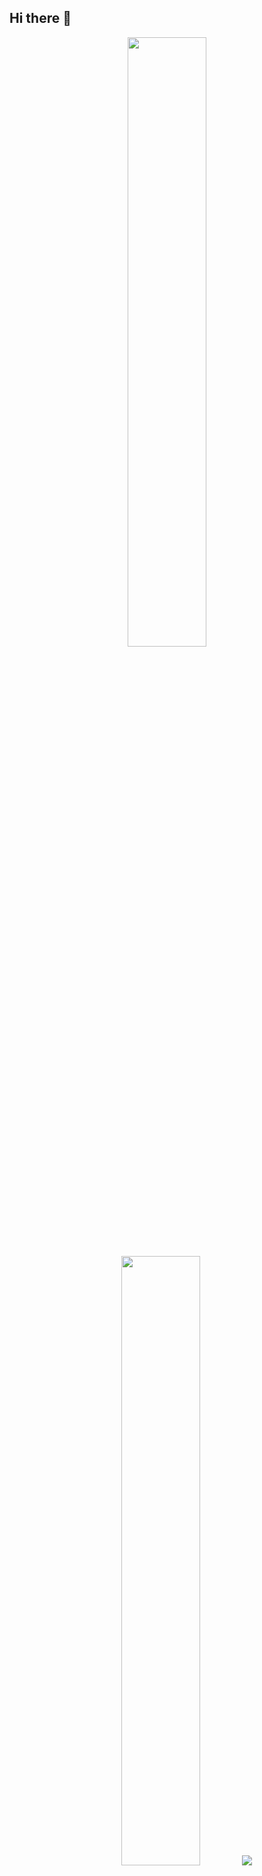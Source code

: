 ## Hi there 👋

<p align="center">
  <img height="50%" width="auto" src ="https://github-readme-stats.vercel.app/api?username=ppaauuoo&show_icons=true&count_private=true&theme=darcula&hide_border=true&hide=issues,contribs&bg_color=00000000">
  <img height="50%" width="auto" src ="https://github-readme-stats.vercel.app/api/top-langs/?username=ppaauuoo&layout=compact&hide_border=true&theme=darcula&bg_color=00000000&langs_count=6&hide=jupyter%20notebook,tex,css,php&exclude_repo=Pacman-AI">
  <img src ="https://github-readme-streak-stats.herokuapp.com?user=ppaauuoo&theme=darcula&hide_border=true&background=FFFFFF00">
  <br>
  <br>
  
  [![trophy](https://github-profile-trophy.vercel.app/?username=ppaauuoo&theme=onedark)](https://github.com/ryo-ma/github-profile-trophy)
  
  ![ppaauuoo's github stats](https://github-readme-stats.vercel.app/api?username=ppaauuoo&show_icons=true&title_color=fff&icon_color=79ff97&text_color=9f9f9f&bg_color=151515)
  
  [![ppaauuoo's wakatime stats](https://github-readme-stats.vercel.app/api/wakatime?username=ppaauuoo&layout=compact)](https://github.com/anuraghazra/github-readme-stats)
</p>


